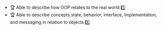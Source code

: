 * <span id="outcome-objects-basics-one">:trophy: Able to describe how OOP relates to the real world :one:</span>
* <span id="outcome-objects-basics-two">:trophy: Able to describe concepts state, behavior, interface, implementation, and messaging in relation to objects :one:</span>
